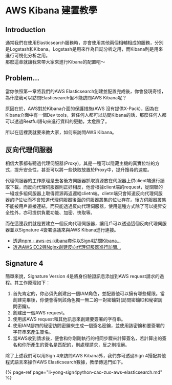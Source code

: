 # AWS Kibana 建置教學

## Introduction

通常我們在使用Elasticsearch服務時，亦會使用其他兩個相輔相成的服務，分別是Logstash和Kibana。Logstash是用來作為日誌分析之用，而Kibana則是用來進行可視化分析之用。  
那麼這章就讓我來帶大家來進行Kibana的配置吧～

## Problem...

當你依照第一章將我們的AWS Elasticsearch創建並配置完成後，你會發現奇怪，為什麼我可以訪問Elasticsearch但不能訪問AWS Kibana呢？

原因在於，AWS對於Kibana介面的保護措施\(AWS 沒有提供X-Pack\)，因為在Kibana介面中有一個Dev tools，若任何人都可以訪問Kibana的話，那麼任何人都可以透過Restful語句來進行資料的更動，太危險了。

所以在這裡我就要來教大家，如何來訪問AWS Kibana。

## 反向代理伺服器

相信大家都有聽過代理伺服器\(Proxy\)，其是一種可以隱藏主機的真實位址的方式，提升安全性，甚至可以將一些快取放置於Proxy中，提升搜尋的速度。

代理伺服器的工作原理是去各後方伺服器抓取資源放在伺服器上供client端進行讀取下載，而反向代理伺服器則正好相反，他會根據client端的request，從關聯的一組或多組伺服器上取得資源再返還給clietn端。clietn端只會知道反向代理伺服器的IP位址而不會知道代理伺服器後面的伺服器叢集的位址存在。後方伺服器叢集不能被用戶直接連結，而只能透過反向代理伺服器，使用這種方式除了可以提昇安全性外，亦可提供負載功能、加密、快取等。

而在這邊我們就是要建立一個反向代理伺服器，讓用戶可以透過這個反向代理伺服器並以Signature 4簽署協議來與AWS Kibana進行連接。

* [透過npm - aws-es-kibana套件以Sign4訪問Kibana...](tou-npm-an-awseskibana-tao-jian-hang-sign4-shu-....md)
* [透過AWS EC2與Nginx創建反向代理伺服器進行訪問...](tou-aws-ec2nginx-jian-fan-xiang-dai-li-si-fu-qi-hang-....md)

## Signature 4

簡單來說，Signature Version 4是將身份驗證訊息添加到AWS request請求的過程。其工作原理如下：

1. 首先肯定的，你必須先創建出一個IAM角色，並配置他可以擁有哪些權限。當創建完畢後，你便會得到該角色獨一無二的一對密鑰對\(訪問密鑰ID和秘密訪問密鑰\)。
2. 創建出一個AWS request。
3. 使用該AWS request和其他訊息來創建要簽署的字符串。
4. 使用IAM腳四的秘密訪問密鑰來生成一個簽名密鑰，並使用該密鑰和要簽署的字符串來產生簽名。
5. 當AWS收到請求後，便會和你剛剛執行的相同步驟來計算簽名，若計算出的簽名和你所產生的簽名是匹配的，則處理請求，反之則拒絕。

除了上述我們可以用Sign 4來訪問AWS Kibana外，我們亦可透過Sign 4搭配其他程式語言來操作AWS Elasticsearch數據，教學傳送門如下。

{% page-ref page="li-yong-sign4python-cao-zuo-aws-elasticsearch.md" %}

